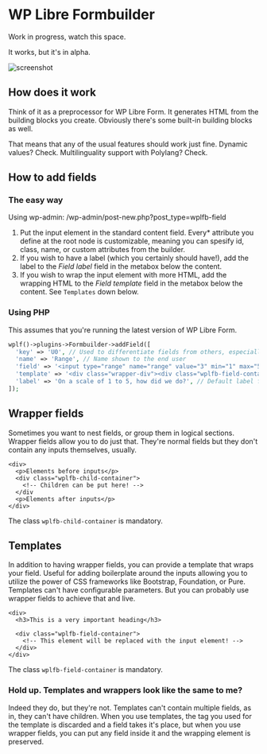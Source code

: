 # WP Libre Formbuilder

Work in progress, watch this space.

It works, but it's in alpha.

![screenshot](https://i.imgur.com/j6xrCZT.png)

## How does it work
Think of it as a preprocessor for WP Libre Form. It generates HTML from the building blocks you create. Obviously there's some built-in building blocks as well.

That means that any of the usual features should work just fine. Dynamic values? Check. Multilinguality support with Polylang? Check.

## How to add fields
### The easy way
Using wp-admin: /wp-admin/post-new.php?post_type=wplfb-field

1. Put the input element in the standard content field. Every\* attribute you define at the root node is customizable, meaning you can spesify id, class, name, or custom attributes from the builder.
2. If you wish to have a label (which you certainly should have!), add the label to the *Field label* field in the metabox below the content.
3. If you wish to wrap the input element with more HTML, add the wrapping HTML to the *Field template*  field in the metabox below the content. See `Templates` down below.

### Using PHP
This assumes that you're running the latest version of WP Libre Form.

```php
wplf()->plugins->Formbuilder->addField([
  'key' => 'U0', // Used to differentiate fields from others, especially when two fields share the same name
  'name' => 'Range', // Name shown to the end user
  'field' => '<input type="range" name="range" value="3" min="1" max="5">', // HTML fragment. Attributes will be editable.
  'template' => '<div class="wrapper-div"><div class="wplfb-field-container"></div></div>', // HTML fragment for wrapping field with
  'label' => 'On a scale of 1 to 5, how did we do?', // Default label for input, leave empty to disable
]);
```

## Wrapper fields
Sometimes you want to nest fields, or group them in logical sections. Wrapper fields allow you to do just that. They're normal fields but they don't contain any inputs themselves, usually.

```
<div>
  <p>Elements before inputs</p>
  <div class="wplfb-child-container">
    <!-- Children can be put here! -->
  </div
  <p>Elements after inputs</p>
</div>
```

The class `wplfb-child-container` is mandatory.

## Templates
In addition to having wrapper fields, you can provide a template that wraps your field. Useful for adding boilerplate around the inputs allowing you to utilize the power of CSS frameworks like Bootstrap, Foundation, or Pure. Templates can't have configurable parameters. But you can probably use wrapper fields to achieve that and live.

```
<div>
  <h3>This is a very important heading</h3>

  <div class="wplfb-field-container">
    <!-- This element will be replaced with the input element! -->
  </div>
</div>
```

The class `wplfb-field-container` is mandatory.

### Hold up. Templates and wrappers look like the same to me?
Indeed they do, but they're not. Templates can't contain multiple fields, as in, they can't have children. When you use templates, the tag you used for the template is discarded and a field takes it's place, but when you use wrapper fields, you can put any field inside it and the wrapping element is preserved.

